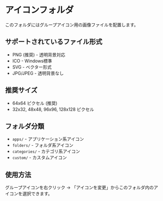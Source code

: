 # アイコンフォルダ

このフォルダにはグループアイコン用の画像ファイルを配置します。

## サポートされているファイル形式
- PNG (推奨) - 透明背景対応
- ICO - Windows標準
- SVG - ベクター形式
- JPG/JPEG - 透明背景なし

## 推奨サイズ
- 64x64 ピクセル (推奨)
- 32x32, 48x48, 96x96, 128x128 ピクセル

## フォルダ分類
- `apps/` - アプリケーション系アイコン
- `folders/` - フォルダ系アイコン  
- `categories/` - カテゴリ系アイコン
- `custom/` - カスタムアイコン

## 使用方法
グループアイコンを右クリック → 「アイコンを変更」からこのフォルダ内のアイコンを選択できます。
